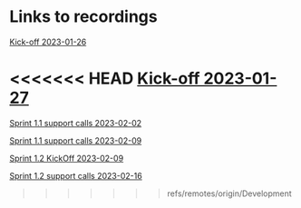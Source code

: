 # Links to recordings

[Kick-off 2023-01-26](https://www.youtube.com/watch?v=VbaJULfcHz8)

<<<<<<< HEAD
[Kick-off 2023-01-27](https://www.youtube.com/watch?v=VbaJULfcHz8)
=======
[Sprint 1.1 support calls 2023-02-02](https://www.youtube.com/watch?v=HDqNItbsmAE)

[Sprint 1.1 support calls 2023-02-09](https://www.youtube.com/watch?v=HDqNItbsmAE)

[Sprint 1.2 KickOff 2023-02-09](https://www.youtube.com/watch?v=vsemMxGn60k)

[Sprint 1.2 support calls 2023-02-16](https://youtu.be/XFVki-hB5XI)
>>>>>>> refs/remotes/origin/Development
